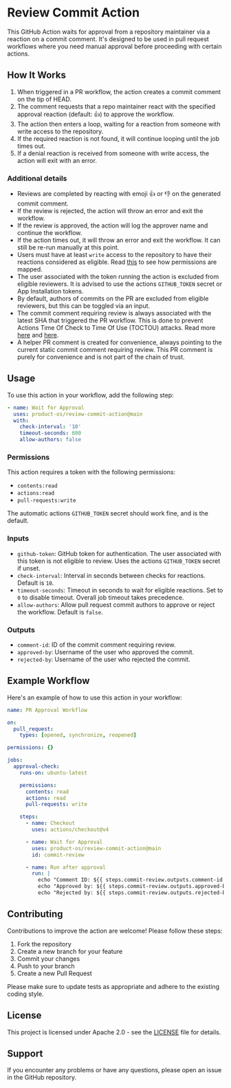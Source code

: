 # Review Commit Action

This GitHub Action waits for approval from a repository maintainer via a
reaction on a commit comment. It's designed to be used in pull request workflows
where you need manual approval before proceeding with certain actions.

## How It Works

1. When triggered in a PR workflow, the action creates a commit comment on the
   tip of HEAD.
2. The comment requests that a repo maintainer react with the specified approval
   reaction (default: 👍) to approve the workflow.
3. The action then enters a loop, waiting for a reaction from someone with write
   access to the repository.
4. If the required reaction is not found, it will continue looping until the job
   times out.
5. If a denial reaction is received from someone with write access, the action
   will exit with an error.

### Additional details

- Reviews are completed by reacting with emoji 👍 or 👎 on the generated commit
  comment.
- If the review is rejected, the action will throw an error and exit the
  workflow.
- If the review is approved, the action will log the approver name and continue
  the workflow.
- If the action times out, it will throw an error and exit the workflow. It can
  still be re-run manually at this point.
- Users must have at least `write` access to the repository to have their
  reactions considered as eligible. Read
  [this](https://docs.github.com/en/rest/collaborators/collaborators?apiVersion=2022-11-28#get-repository-permissions-for-a-user)
  to see how permissions are mapped.
- The user associated with the token running the action is excluded from
  eligible reviewers. It is advised to use the actions `GITHUB_TOKEN` secret or
  App Installation tokens.
- By default, authors of commits on the PR are excluded from eligible reviewers,
  but this can be toggled via an input.
- The commit comment requiring review is always associated with the latest SHA
  that triggered the PR workflow. This is done to prevent Actions Time Of Check
  to Time Of Use (TOCTOU) attacks. Read more
  [here](https://securitylab.github.com/resources/github-actions-preventing-pwn-requests/)
  and [here](https://github.com/AdnaneKhan/ActionsTOCTOU/blob/main/README.md).
- A helper PR comment is created for convenience, always pointing to the current
  static commit comment requiring review. This PR comment is purely for
  convenience and is not part of the chain of trust.

## Usage

To use this action in your workflow, add the following step:

```yaml
- name: Wait for Approval
  uses: product-os/review-commit-action@main
  with:
    check-interval: '10'
    timeout-seconds: 600
    allow-authors: false
```

### Permissions

This action requires a token with the following permissions:

- `contents:read`
- `actions:read`
- `pull-requests:write`

The automatic actions `GITHUB_TOKEN` secret should work fine, and is the
default.

### Inputs

- `github-token`: GitHub token for authentication. The user associated with this
  token is not eligible to review. Uses the actions `GITHUB_TOKEN` secret if
  unset.
- `check-interval`: Interval in seconds between checks for reactions. Default is
  `10`.
- `timeout-seconds`: Timeout in seconds to wait for eligible reactions. Set to
  `0` to disable timeout. Overall job timeout takes precedence.
- `allow-authors`: Allow pull request commit authors to approve or reject the
  workflow. Default is `false`.

### Outputs

- `comment-id`: ID of the commit comment requiring review.
- `approved-by`: Username of the user who approved the commit.
- `rejected-by`: Username of the user who rejected the commit.

## Example Workflow

Here's an example of how to use this action in your workflow:

```yaml
name: PR Approval Workflow

on:
  pull_request:
    types: [opened, synchronize, reopened]

permissions: {}

jobs:
  approval-check:
    runs-on: ubuntu-latest

    permissions:
      contents: read
      actions: read
      pull-requests: write

    steps:
      - name: Checkout
        uses: actions/checkout@v4

      - name: Wait for Approval
        uses: product-os/review-commit-action@main
        id: commit-review

      - name: Run after approval
        run: |
          echo "Comment ID: ${{ steps.commit-review.outputs.comment-id }}"
          echo "Approved by: ${{ steps.commit-review.outputs.approved-by }}"
          echo "Rejected by: ${{ steps.commit-review.outputs.rejected-by }}"
```

## Contributing

Contributions to improve the action are welcome! Please follow these steps:

1. Fork the repository
2. Create a new branch for your feature
3. Commit your changes
4. Push to your branch
5. Create a new Pull Request

Please make sure to update tests as appropriate and adhere to the existing
coding style.

## License

This project is licensed under Apache 2.0 - see the [LICENSE](LICENSE) file for
details.

## Support

If you encounter any problems or have any questions, please open an issue in the
GitHub repository.
